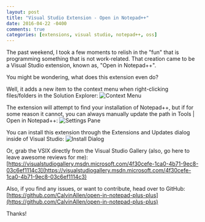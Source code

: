 ```yaml
---
layout: post
title: "Visual Studio Extension - Open in Notepad++"
date: 2016-04-22 -0400
comments: true
categories: [extensions, visual studio, notepad++, oss]
---
```


The past weekend, I took a few moments to relish in the "fun" that is programming something that is not work-related. That creation came to be a Visual Studio extension, known as, "Open in Notepad++".

You might be wondering, what does this extension even do?

Well, it adds a new item to the context menu when right-clicking files/folders in the Solution Explorer:
![Context Menu](https://www.calvinallen.net/images/2016/visual-studio-extension--open-in-notepad-plus-plus/context-menu.png)

The extension will attempt to find your installation of Notepad++, but if for some reason it cannot, you can always manually update the path in Tools | Open in Notepad++:
![Settings Pane](https://www.calvinallen.net/images/2016/visual-studio-extension--open-in-notepad-plus-plus/settings-pane.png)

You can install this extension through the Extensions and Updates dialog inside of Visual Studio:
![Install Dialog](https://www.calvinallen.net/images/2016/visual-studio-extension--open-in-notepad-plus-plus/install-dialog.png)

Or, grab the VSIX directly from the Visual Studio Gallery (also, go here to leave awesome reviews for me):
[https://visualstudiogallery.msdn.microsoft.com/4f30cefe-1ca0-4b71-9ec8-03c6ef1114c3](https://visualstudiogallery.msdn.microsoft.com/4f30cefe-1ca0-4b71-9ec8-03c6ef1114c3)

Also, if you find any issues, or want to contribute, head over to GitHub:
[https://github.com/CalvinAllen/open-in-notepad-plus-plus](https://github.com/CalvinAllen/open-in-notepad-plus-plus)

Thanks!